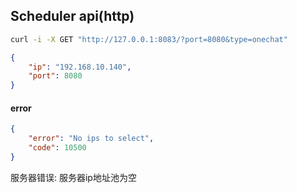 ## Scheduler api(http)

```bash
curl -i -X GET "http://127.0.0.1:8083/?port=8080&type=onechat"
```

```json
{
    "ip": "192.168.10.140",
    "port": 8080
}
```

#### error

```json
{
    "error": "No ips to select",
    "code": 10500
}
```

服务器错误: 服务器ip地址池为空